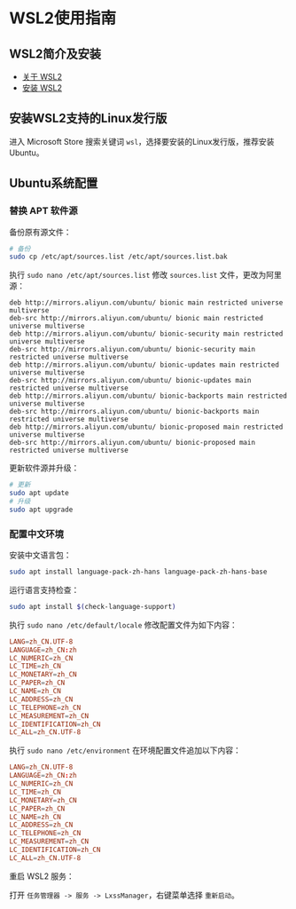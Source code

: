 # WSL2使用指南

## WSL2简介及安装
- [关于 WSL2](https://docs.microsoft.com/zh-cn/windows/wsl/wsl2-about)
- [安装 WSL2](https://docs.microsoft.com/zh-cn/windows/wsl/wsl2-install)
## 安装WSL2支持的Linux发行版
进入 Microsoft Store 搜索关键词 `wsl`，选择要安装的Linux发行版，推荐安装 Ubuntu。
## Ubuntu系统配置
### 替换 APT 软件源
备份原有源文件：
```bash
# 备份
sudo cp /etc/apt/sources.list /etc/apt/sources.list.bak
```
执行 `sudo nano /etc/apt/sources.list` 修改 `sources.list` 文件，更改为阿里源：
```
deb http://mirrors.aliyun.com/ubuntu/ bionic main restricted universe multiverse
deb-src http://mirrors.aliyun.com/ubuntu/ bionic main restricted universe multiverse
deb http://mirrors.aliyun.com/ubuntu/ bionic-security main restricted universe multiverse
deb-src http://mirrors.aliyun.com/ubuntu/ bionic-security main restricted universe multiverse
deb http://mirrors.aliyun.com/ubuntu/ bionic-updates main restricted universe multiverse
deb-src http://mirrors.aliyun.com/ubuntu/ bionic-updates main restricted universe multiverse
deb http://mirrors.aliyun.com/ubuntu/ bionic-backports main restricted universe multiverse
deb-src http://mirrors.aliyun.com/ubuntu/ bionic-backports main restricted universe multiverse
deb http://mirrors.aliyun.com/ubuntu/ bionic-proposed main restricted universe multiverse
deb-src http://mirrors.aliyun.com/ubuntu/ bionic-proposed main restricted universe multiverse
```
更新软件源并升级：
```bash
# 更新
sudo apt update
# 升级
sudo apt upgrade
```
### 配置中文环境
安装中文语言包：
```bash
sudo apt install language-pack-zh-hans language-pack-zh-hans-base
```
运行语言支持检查：
```bash
sudo apt install $(check-language-support)
```
执行 `sudo nano /etc/default/locale` 修改配置文件为如下内容：
```toml
LANG=zh_CN.UTF-8
LANGUAGE=zh_CN:zh
LC_NUMERIC=zh_CN
LC_TIME=zh_CN
LC_MONETARY=zh_CN
LC_PAPER=zh_CN
LC_NAME=zh_CN
LC_ADDRESS=zh_CN
LC_TELEPHONE=zh_CN
LC_MEASUREMENT=zh_CN
LC_IDENTIFICATION=zh_CN
LC_ALL=zh_CN.UTF-8
```
执行 `sudo nano /etc/environment` 在环境配置文件追加以下内容：
```toml
LANG=zh_CN.UTF-8
LANGUAGE=zh_CN:zh
LC_NUMERIC=zh_CN
LC_TIME=zh_CN
LC_MONETARY=zh_CN
LC_PAPER=zh_CN
LC_NAME=zh_CN
LC_ADDRESS=zh_CN
LC_TELEPHONE=zh_CN
LC_MEASUREMENT=zh_CN
LC_IDENTIFICATION=zh_CN
LC_ALL=zh_CN.UTF-8
```
重启 WSL2 服务：

打开 `任务管理器 -> 服务 -> LxssManager`，右键菜单选择 `重新启动`。
